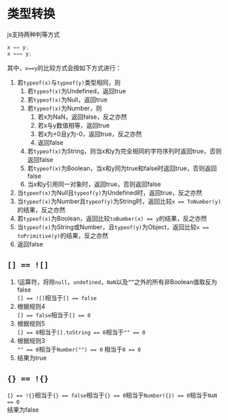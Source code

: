 # 类型转换

js支持两种判等方式
```javascript
x == y;
x === y;
```
其中，`x==y`的比较方式会按如下方式进行：
1. 若`typeof(x)`与`typeof(y)`类型相同，则  
    1. 若`typeof(x)`为Undefined，返回true  
    2. 若`typeof(x)`为Null，返回true  
    3. 若`typeof(x)`为Number，则  
        1. 若x为NaN，返回false，反之亦然  
        2. 若x与y数值相等，返回true  
        3. 若x为+0且y为-0，返回true，反之亦然  
        4. 返回false
    4. 若`typeof(x)`为String，则当x和y为完全相同的字符序列时返回true，否则返回false
    5. 若`typeof(x)`为Boolean，当x和y同为true和false时返回true，否则返回false
    6. 当x和y引用同一对象时，返回true，否则返回false
2. 当`typeof(x)`为Null且`typeof(y)`为Undefined时，返回true，反之亦然
3. 当`typeof(x)`为Number且`typeof(y)`为String时，返回比较`x == ToNumber(y)`的结果，反之亦然
4. 若`typeof(x)`为Boolean，返回比较`toBumber(x) == y`的结果，反之亦然
5. 当`typeof(x)`为String或Number，且`typeof(y)`为Object，返回比较`x == toPrimitive(y)`的结果，反之亦然
6. 返回false  

## `[] == ![]`
1. !运算符，将除`null`，`undefined`，`NaN`以及`“”`之外的所有非Boolean值取反为false  
    `[] == ![]`相当于`[] == false`
2. 根据规则4  
    `[] == false`相当于`[] == 0`
3. 根据规则5  
    `[] == 0`相当于`[].toString == 0`相当于`"" == 0`
4. 根据规则3  
    `"" == 0`相当于`Number("") == 0` 相当于`0 == 0`
5. 结果为true

## `{} == !{}`

`{} == !{}`相当于`{} == false`相当于`{} == 0`相当于`Number({}) == 0`相当于`NaN == 0`  
结果为false
